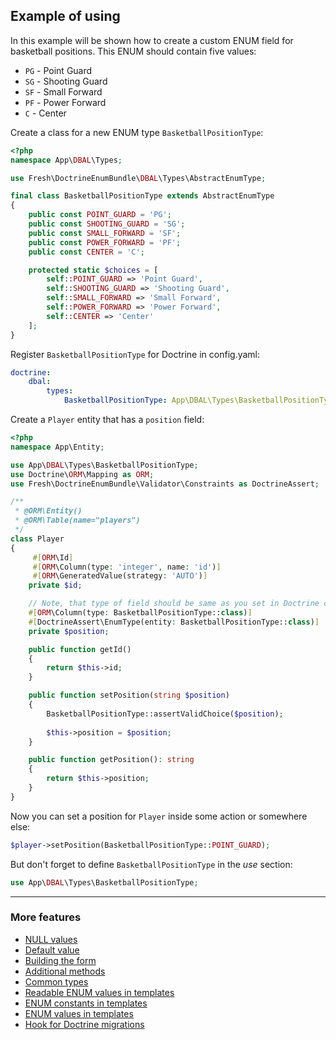 ## Example of using

In this example will be shown how to create a custom ENUM field for basketball positions. This ENUM should contain five values:

* `PG` - Point Guard
* `SG` - Shooting Guard
* `SF` - Small Forward
* `PF` - Power Forward
* `C` - Center

Create a class for a new ENUM type `BasketballPositionType`:

```php
<?php
namespace App\DBAL\Types;

use Fresh\DoctrineEnumBundle\DBAL\Types\AbstractEnumType;

final class BasketballPositionType extends AbstractEnumType
{
    public const POINT_GUARD = 'PG';
    public const SHOOTING_GUARD = 'SG';
    public const SMALL_FORWARD = 'SF';
    public const POWER_FORWARD = 'PF';
    public const CENTER = 'C';

    protected static $choices = [
        self::POINT_GUARD => 'Point Guard',
        self::SHOOTING_GUARD => 'Shooting Guard',
        self::SMALL_FORWARD => 'Small Forward',
        self::POWER_FORWARD => 'Power Forward',
        self::CENTER => 'Center'
    ];
}
```

Register `BasketballPositionType` for Doctrine in config.yaml:

```yaml
doctrine:
    dbal:
        types:
            BasketballPositionType: App\DBAL\Types\BasketballPositionType
```

Create a `Player` entity that has a `position` field:

```php
<?php
namespace App\Entity;

use App\DBAL\Types\BasketballPositionType;
use Doctrine\ORM\Mapping as ORM;
use Fresh\DoctrineEnumBundle\Validator\Constraints as DoctrineAssert;

/**
 * @ORM\Entity()
 * @ORM\Table(name="players")
 */
class Player
{
     #[ORM\Id]
     #[ORM\Column(type: 'integer', name: 'id')]
     #[ORM\GeneratedValue(strategy: 'AUTO')]
    private $id;

    // Note, that type of field should be same as you set in Doctrine config (in this case it is BasketballPositionType)
    #[ORM\Column(type: BasketballPositionType::class)]
    #[DoctrineAssert\EnumType(entity: BasketballPositionType::class)]
    private $position;

    public function getId()
    {
        return $this->id;
    }

    public function setPosition(string $position)
    {
        BasketballPositionType::assertValidChoice($position);
        
        $this->position = $position;
    }

    public function getPosition(): string
    {
        return $this->position;
    }
}
```

Now you can set a position for `Player` inside some action or somewhere else:

```php
$player->setPosition(BasketballPositionType::POINT_GUARD);
```

But don't forget to define `BasketballPositionType` in the *use* section:

```php
use App\DBAL\Types\BasketballPositionType;
```

---

### More features

* [NULL values](./null_values.md "NULL values")
* [Default value](./default_value.md "Default value")
* [Building the form](./building_the_form.md "Building the form")
* [Additional methods](./additional_methods.md "Additional methods")
* [Common types](./common_types.md "Common types")
* [Readable ENUM values in templates](./readable_enum_values_in_template.md "Readable ENUM values in templates")
* [ENUM constants in templates](./enum_constants_in_templates.md "ENUM constants in templates")
* [ENUM values in templates](./enum_values_in_templates.md "ENUM values in templates")
* [Hook for Doctrine migrations](./hook_for_doctrine_migrations.md "Hook for Doctrine migrations")
